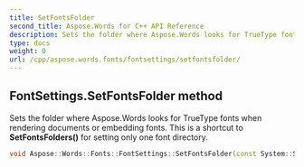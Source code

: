 ```yaml
---
title: SetFontsFolder
second_title: Aspose.Words for C++ API Reference
description: Sets the folder where Aspose.Words looks for TrueType fonts when rendering documents or embedding fonts. This is a shortcut to SetFontsFolders() for setting only one font directory. 
type: docs
weight: 0
url: /cpp/aspose.words.fonts/fontsettings/setfontsfolder/
---
```

## FontSettings.SetFontsFolder method


Sets the folder where Aspose.Words looks for TrueType fonts when rendering documents or embedding fonts. This is a shortcut to **SetFontsFolders()** for setting only one font directory.

```cpp
void Aspose::Words::Fonts::FontSettings::SetFontsFolder(const System::String &fontFolder, bool recursive)
```

